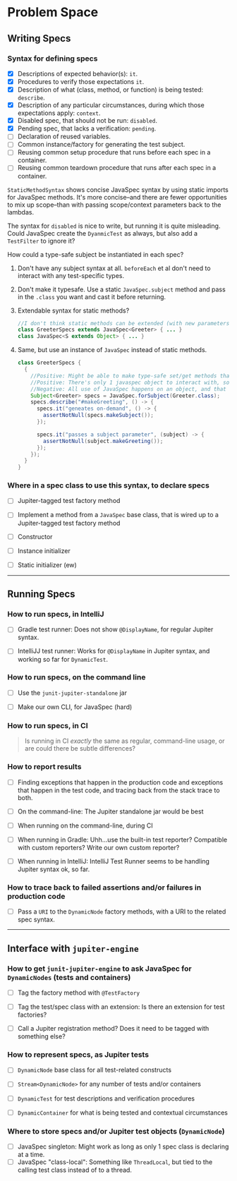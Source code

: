 # Problem Space

## Writing Specs
### Syntax for defining specs

* [x] Descriptions of expected behavior(s): `it`.
* [x] Procedures to verify those expectations `it`.
* [x] Description of what (class, method, or function) is being tested: `describe`.
* [x] Description of any particular circumstances, during which those expectations apply: `context`.
* [x] Disabled spec, that should not be run: `disabled`.
* [x] Pending spec, that lacks a verification: `pending`.
* [ ] Declaration of reused variables.
* [ ] Common instance/factory for generating the test subject.
* [ ] Reusing common setup procedure that runs before each spec in a container.
* [ ] Reusing common teardown procedure that runs after each spec in a container.

`StaticMethodSyntax` shows concise JavaSpec syntax by using static imports for JavaSpec methods.  It's more concise–and
there are fewer opportunities to mix up scope–than with passing scope/context parameters back to the lambdas.

The syntax for `disabled` is nice to write, but running it is quite misleading.  Could JavaSpec create the `DyanmicTest`
as always, but also add a `TestFilter` to ignore it?

How could a type-safe subject be instantiated in each spec?

1. Don't have any subject syntax at all.  `beforeEach` et al don't need to interact with any test-specific types.
1. Don't make it typesafe.  Use a static `JavaSpec.subject` method and pass in the `.class` you want and cast it before
   returning.
1. Extendable syntax for static methods?

    ```java
    //I don't think static methods can be extended (with new parameters)
    class GreeterSpecs extends JavaSpec<Greeter> { ... }
    class JavaSpec<S extends Object> { ... }
    ```
1. Same, but use an instance of `JavaSpec` instead of static methods.

    ```java
    class GreeterSpecs {
      {
        //Positive: Might be able to make type-safe set/get methods that abstract the atomic reference and can be called anytime.
        //Positive: There's only 1 javaspec object to interact with, so there's less chance of mixing up multiple context objects.
        //Negative: All use of JavaSpec happens on an object, and that could add to clutter.
        Subject<Greeter> specs = JavaSpec.forSubject(Greeter.class);
        specs.describe("#makeGreeting", () -> {
          specs.it("geneates on-demand", () -> {
            assertNotNull(specs.makeSubject());
          });

          specs.it("passes a subject parameter", (subject) -> {
            assertNotNull(subject.makeGreeting());
          });
        });
      }
    }
    ```


### Where in a spec class to use this syntax, to declare specs

* [ ] Jupiter-tagged test factory method
* [ ] Implement a method from a `JavaSpec` base class, that is wired up to a Jupiter-tagged test factory method
* [ ] Constructor
* [ ] Instance initializer
* [ ] Static initializer (ew)


----
## Running Specs
### How to run specs, in IntelliJ

* [ ] Gradle test runner: Does not show `@DisplayName`, for regular Jupiter syntax.
* [ ] IntelliJJ test runner: Works for `@DisplayName` in Jupiter syntax, and working so far for `DynamicTest`.


### How to run specs, on the command line

* [ ] Use the `junit-jupiter-standalone` jar
* [ ] Make our own CLI, for JavaSpec (hard)


### How to run specs, in CI

> Is running in CI _exactly_ the same as regular, command-line usage, or are could there be subtle differences?


### How to report results

* [ ] Finding exceptions that happen in the production code and exceptions that happen in the test code, and tracing
  back from the stack trace to both.
* [ ] On the command-line: The Jupiter standalone jar would be best
* [ ] When running on the command-line, during CI
* [ ] When running in Gradle: Uhh...use the built-in test reporter?  Compatible with custom reporters? Write our own
  custom reporter?
* [ ] When running in IntelliJ: IntelliJ Test Runner seems to be handling Jupiter syntax ok, so far.


### How to trace back to failed assertions and/or failures in production code

* [ ] Pass a `URI` to the `DynamicNode` factory methods, with a URI to the related spec syntax.


----
## Interface with `jupiter-engine`
### How to get `junit-jupiter-engine` to ask JavaSpec for `DynamicNodes` (tests and containers)

* [ ] Tag the factory method with `@TestFactory`
* [ ] Tag the test/spec class with an extension: Is there an extension for test factories?
* [ ] Call a Jupiter registration method?  Does it need to be tagged with something else?


### How to represent specs, as Jupiter tests

* [ ] `DynamicNode` base class for all test-related constructs
* [ ] `Stream<DynamicNode>` for any number of tests and/or containers
* [ ] `DynamicTest` for test descriptions and verification procedures
* [ ] `DynamicContainer` for what is being tested and contextual circumstances


### Where to store specs and/or Jupiter test objects (`DynamicNode`)

* [ ] JavaSpec singleton: Might work as long as only 1 spec class is declaring at a time.
* [ ] JavaSpec "class-local": Something like `ThreadLocal`, but tied to the calling test class instead of to a thread.
